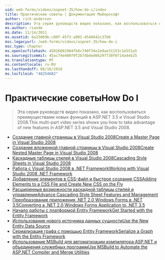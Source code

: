 ```yaml
---
uid: web-forms/videos/aspnet-35/how-do-i/index
title: Практические советы | Документация Майкрософт
author: rick-anderson
description: Эта серия руководств видео показано, как воспользоваться преимуществами новых функций в ASP.NET 3.5 и Visual Studio 2008.
ms.author: riande
ms.date: 11/14/2011
ms.assetid: 6a25069b-c80f-45f3-a901-4548442c37b6
msc.legacyurl: /web-forms/videos/aspnet-35/how-do-i
msc.type: chapter
ms.openlocfilehash: 45026082904fb8c740f34e1e9ae31153c1e551a5
ms.sourcegitcommit: 45ac74e400f9f2b7dbded66297730f6f14a4eb25
ms.translationtype: MT
ms.contentlocale: ru-RU
ms.lasthandoff: 08/16/2018
ms.locfileid: "48254682"
---
```

<a name="how-do-i"></a><span data-ttu-id="df0f5-103">Практические советы</span><span class="sxs-lookup"><span data-stu-id="df0f5-103">How Do I</span></span>
====================
> <span data-ttu-id="df0f5-104">Эта серия руководств видео показано, как воспользоваться преимуществами новых функций в ASP.NET 3.5 и Visual Studio 2008.</span><span class="sxs-lookup"><span data-stu-id="df0f5-104">This multi-part video series shows you how to take advantage of new features in ASP.NET 3.5 and Visual Studio 2008.</span></span>


- [<span data-ttu-id="df0f5-105">Создание главной страницы в Visual Studio 2008</span><span class="sxs-lookup"><span data-stu-id="df0f5-105">Create a Master Page in Visual Studio 2008</span></span>](how-do-i-create-a-master-page-in-visual-studio-2008.md)
- [<span data-ttu-id="df0f5-106">Создание вложенной главной страницы в Visual Studio 2008</span><span class="sxs-lookup"><span data-stu-id="df0f5-106">Create Nested Master Page in Visual Studio 2008</span></span>](how-do-i-create-nested-master-page-in-visual-studio-2008.md)
- [<span data-ttu-id="df0f5-107">Каскадные таблицы стилей в Visual Studio 2008</span><span class="sxs-lookup"><span data-stu-id="df0f5-107">Cascading Style Sheets in Visual Studio 2008</span></span>](how-do-i-cascading-style-sheets-in-visual-studio-2008.md)
- [<span data-ttu-id="df0f5-108">Работа с Visual Studio 2008 в .NET Framework</span><span class="sxs-lookup"><span data-stu-id="df0f5-108">Working with Visual Studio 2008 .NET Framework</span></span>](how-do-i-working-with-visual-studio-2008-net-framework.md)
- [<span data-ttu-id="df0f5-109">Добавление элементов в CSS-файл и быстрое создание CSS</span><span class="sxs-lookup"><span data-stu-id="df0f5-109">Adding Elements to a CSS File and Create New CSS on the Fly</span></span>](how-do-i-adding-elements-to-a-css-file-and-create-new-css-on-the-fly.md)
- [<span data-ttu-id="df0f5-110">Расширенные возможности каскадной таблицы стилей и управление</span><span class="sxs-lookup"><span data-stu-id="df0f5-110">Advance Cascading Style Sheet Features and Management</span></span>](how-do-i-advance-cascading-style-sheet-features-and-management.md)
- [<span data-ttu-id="df0f5-111">Преобразование приложения .NET 2.0 Windows Forms в .NET 3.5</span><span class="sxs-lookup"><span data-stu-id="df0f5-111">Converting a .NET 2.0 Windows Forms Application to .NET 3.5</span></span>](how-do-i-converting-a-net-20-windows-forms-application-to-net-35.md)
- [<span data-ttu-id="df0f5-112">Начало работы с платформой Entity Framework</span><span class="sxs-lookup"><span data-stu-id="df0f5-112">Get Started with the Entity Framework</span></span>](how-do-i-get-started-with-the-entity-framework.md)
- [<span data-ttu-id="df0f5-113">Использование нового источника данных сущности</span><span class="sxs-lookup"><span data-stu-id="df0f5-113">Use the New Entity Data Source</span></span>](how-do-i-use-the-new-entity-data-source.md)
- [<span data-ttu-id="df0f5-114">Сериализация графа с помощью Entity Framework</span><span class="sxs-lookup"><span data-stu-id="df0f5-114">Serialize a Graph with the Entity Framework</span></span>](how-do-i-serialize-a-graph-with-the-entity-framework.md)
- [<span data-ttu-id="df0f5-115">Использование MSBuild для автоматизации компилятора ASP.NET и объединения служебных программ</span><span class="sxs-lookup"><span data-stu-id="df0f5-115">Use MSBuild to Automate the ASP.NET Compiler and Merge Utilities</span></span>](how-do-i-use-msbuild-to-automate-the-aspnet-compiler-and-merge-utilities.md)
